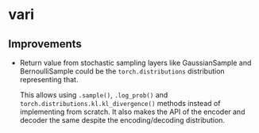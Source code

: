 # vari



## Improvements
- Return value from stochastic sampling layers like GaussianSample and BernoulliSample could be the `torch.distributions` distribution representing that.
  
  This allows using `.sample()`, `.log_prob()` and `torch.distributions.kl.kl_divergence()` methods instead of implementing from scratch.
  It also makes the API of the encoder and decoder the same despite the encoding/decoding distribution.
